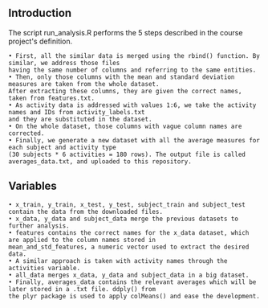 ## Introduction
The script run_analysis.R performs the 5 steps described in the course project's definition.

	• First, all the similar data is merged using the rbind() function. By similar, we address those files 
	having the same number of columns and referring to the same entities.
	• Then, only those columns with the mean and standard deviation measures are taken from the whole dataset. 
	After extracting these columns, they are given the correct names, taken from features.txt.
	• As activity data is addressed with values 1:6, we take the activity names and IDs from activity_labels.txt 
	and they are substituted in the dataset.
	• On the whole dataset, those columns with vague column names are corrected.
	• Finally, we generate a new dataset with all the average measures for each subject and activity type 
	(30 subjects * 6 activities = 180 rows). The output file is called averages_data.txt, and uploaded to this repository.

## Variables
	• x_train, y_train, x_test, y_test, subject_train and subject_test contain the data from the downloaded files.
	• x_data, y_data and subject_data merge the previous datasets to further analysis.
	• features contains the correct names for the x_data dataset, which are applied to the column names stored in
	mean_and_std_features, a numeric vector used to extract the desired data.
	• A similar approach is taken with activity names through the activities variable.
	• all_data merges x_data, y_data and subject_data in a big dataset.
	• Finally, averages_data contains the relevant averages which will be later stored in a .txt file. ddply() from 
	the plyr package is used to apply colMeans() and ease the development.
